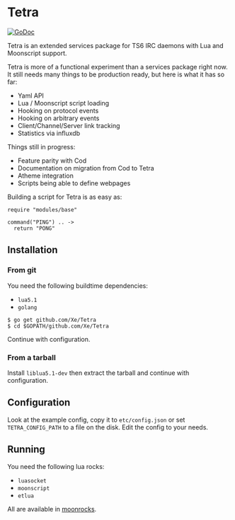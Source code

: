 # Tetra

[![GoDoc](https://godoc.org/github.com/Xe/Tetra?status.svg)](https://godoc.org/github.com/Xe/Tetra)

Tetra is an extended services package for TS6 IRC daemons with Lua and 
Moonscript support.

Tetra is more of a functional experiment than a services package right now. It 
still needs many things to be production ready, but here is what it has so far:

- Yaml API
- Lua / Moonscript script loading
- Hooking on protocol events
- Hooking on arbitrary events
- Client/Channel/Server link tracking
- Statistics via influxdb

Things still in progress:

- Feature parity with Cod
- Documentation on migration from Cod to Tetra
- Atheme integration
- Scripts being able to define webpages

Building a script for Tetra is as easy as:

```moonscript
require "modules/base"

command("PING") .. ->
  return "PONG"
```

## Installation

### From git

You need the following buildtime dependencies:

- `lua5.1`
- `golang`

```console
$ go get github.com/Xe/Tetra
$ cd $GOPATH/github.com/Xe/Tetra
```

Continue with configuration.

### From a tarball

Install `liblua5.1-dev` then extract the tarball and continue with
configuration.

## Configuration

Look at the example config, copy it to `etc/config.json` or set
`TETRA_CONFIG_PATH` to a file on the disk. Edit the config to your needs.

## Running

You need the following lua rocks:

- `luasocket`
- `moonscript`
- `etlua`

All are available in [moonrocks](http://rocks.moonscript.org).
